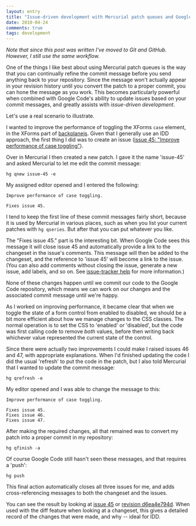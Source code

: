 ```yaml
---
layout: entry
title: "Issue-driven development with Mercurial patch queues and Google Code"
date: 2010-04-24
comments: true
tags: development
---
```


_Note that since this post was written I've moved to Git and GitHub. However,
I still use the same workflow._

One of the things I like best about using Mercurial patch queues is the way
that you can continually refine the commit message before you send anything
back to your repository. Since the message won't actually appear in your
revision history until you convert the patch to a proper commit, you can hone
the message as you work. This becomes particularly powerful when combined with
Google Code's ability to update issues based on your commit messages, and
greatly assists with *issue-driven development*.

<!-- more -->

Let's use a real scenario to illustrate.

I wanted to improve the performance of toggling the XForms `case` element, in
the XForms part of [backplanejs][1]. Given that I generally use an IDD approach,
the first thing I did was to create an issue ([issue 45: "Improve performance of case toggling"][2]).

Over in Mercurial I then created a new patch. I gave it the name 'issue-45' and
asked Mercurial to let me edit the commit message:

    hg qnew issue-45 -e

My assigned editor opened and I entered the following:

    Improve performance of case toggling.
    
    Fixes issue 45.

I tend to keep the first line of these commit messages fairly short, because it
is used by Mercurial in various places, such as when you list your current
patches with `hg qseries`. But after that you can put whatever you like.

The "Fixes issue 45." part is the interesting bit. When Google Code sees this
message it will close issue 45 and automatically provide a link to the changeset
in the issue's comments. This message will then be added to the changeset, and
the reference to 'issue 45' will become a link to the issue. (You can also add
comments without closing the issue, generate a new issue, add labels, and so on.
See [issue-tracker help][3] for more information.)

None of these changes happen until we commit our code to the Google Code
repository, which means we can work on our changes and the associated
commit message until we're happy.

As I worked on improving performance, it became clear that when we toggle the
state of a form control from enabled to disabled, we should be a bit more
efficient about how we manage changes to the CSS classes. The normal operation
is to set the CSS to 'enabled' or 'disabled', but the code was first calling
code to remove *both* values, before then writing back whichever value
represented the current state of the control.

Since there were actually two improvements I could make I raised issues 46 and
47, with appropriate explanations. When I'd finished updating the code I did
the usual 'refresh' to put the code in the patch, but I also told Mercurial
that I wanted to update the commit message:

    hg qrefresh -e

My editor opened and I was able to change the message to this:

    Improve performance of case toggling.
    
    Fixes issue 45.
    Fixes issue 46.
    Fixes issue 47.

After making the required changes, all that remained was to convert my patch
into a proper commit in my repository:

    hg qfinish -a

Of course Google Code still hasn't seen these messages, and that requires a
'push':

    hg push

This final action automatically closes all three issues for me, and adds
cross-referencing messages to both the changeset and the issues.

You can see the result by looking at [issue 45][2] or [revision d6ea4e794d][4].
When used with the diff feature when looking at a changeset, this gives a
detailed record of the changes that were made, and why -- ideal for IDD.

 [1]: http://backplanejs.googlecode.com/
 [2]: http://code.google.com/p/backplanejs/issues/detail?id=45
 [3]: http://code.google.com/p/support/wiki/IssueTracker#Integration_with_version_control
 [4]: http://code.google.com/p/backplanejs/source/detail?r=d6ea4e794d